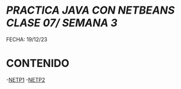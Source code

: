 # *PRACTICA JAVA CON NETBEANS CLASE 07/ SEMANA 3*

FECHA: 19/12/23

# CONTENIDO

-[NETP1](Saludar.java)
-[NETP2](Registar.java)
